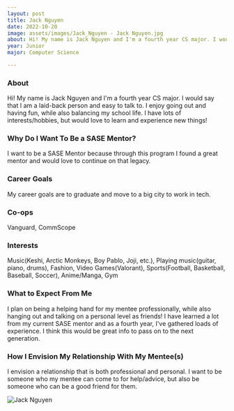 ```yaml
---
layout: post
title: Jack Nguyen 
date: 2022-10-20
image: assets/images/Jack_Nguyen - Jack Nguyen.jpg
about: Hi! My name is Jack Nguyen and I'm a fourth year CS major. I would say that I am a laid-back person and easy to talk to. I enjoy going out and having fun, while also balancing my school life. I have lots of interests/hobbies, but would love to learn and experience new things!
year: Junior
major: Computer Science

---
```


### About

Hi! My name is Jack Nguyen and I'm a fourth year CS major. I would say that I am a laid-back person and easy to talk to. I enjoy going out and having fun, while also balancing my school life. I have lots of interests/hobbies, but would love to learn and experience new things!

### Why Do I Want To Be a SASE Mentor?

I want to be a SASE Mentor because through this program I found a great mentor and would love to continue on that legacy.

### Career Goals

My career goals are to graduate and move to a big city to work in tech.

### Co-ops

Vanguard, CommScope

### Interests

Music(Keshi, Arctic Monkeys, Boy Pablo, Joji, etc.), Playing music(guitar, piano, drums), Fashion, Video Games(Valorant), Sports(Football, Basketball, Baseball, Soccer), Anime/Manga, Gym

### What to Expect From Me

I plan on being a helping hand for my mentee professionally, while also hanging out and talking on a personal level as friends! I have learned a lot from my current SASE mentor and as a fourth year, I've gathered loads of experience. I think this would be great info to pass on to the next generation.

### How I Envision My Relationship With My Mentee(s) 

I envision a relationship that is both professional and personal. I want to be someone who my mentee can come to for help/advice, but also be someone who can be a good friend for them.

<div class="text-center my-5">
    <img src="https://sase-drexel.github.io/mentorship-2021/assets/images/Jack_Nguyen.jpg" alt="Jack Nguyen" class="rounded post-img" />
</div>
